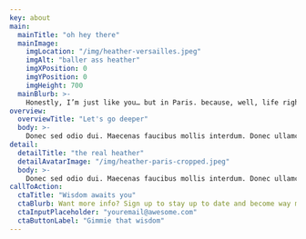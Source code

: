 ```yaml
---
key: about
main:
  mainTitle: "oh hey there"
  mainImage:
    imgLocation: "/img/heather-versailles.jpeg"
    imgAlt: "baller ass heather"
    imgXPosition: 0
    imgYPosition: 0
    imgHeight: 700
  mainBlurb: >-
    Honestly, I’m just like you… but in Paris. because, well, life right! I was put on this earth to guide, mentor, and enlighten people to approach life in a balanced manner, and to see themselves as a temple when external influences halt them from doing so. Whatever you’re going through, all be it relationship trouble, work angst, or clouded judgement, I’m here to listen, understand, and guide.
overview:
  overviewTitle: "Let's go deeper"
  body: >-
    Donec sed odio dui. Maecenas faucibus mollis interdum. Donec ullamcorper nulla non metus auctor fringilla. Donec id elit non mi porta gravida at eget metus. Donec id elit non mi porta gravida at eget metus. Donec id elit non mi porta gravida at eget metus. Cras mattis consectetur purus sit amet fermentum.
detail:
  detailTitle: "the real heather"
  detailAvatarImage: "/img/heather-paris-cropped.jpeg"
  body: >-
    Donec sed odio dui. Maecenas faucibus mollis interdum. Donec ullamcorper nulla non metus auctor fringilla. Donec id elit non mi porta gravida at eget metus. Donec id elit non mi porta gravida at eget metus. Donec id elit non mi porta gravida at eget metus. Cras mattis consectetur purus sit amet fermentum.
callToAction:
  ctaTitle: "Wisdom awaits you"
  ctaBlurb: Want more info? Sign up to stay up to date and become way more awesome in the process.
  ctaInputPlaceholder: "youremail@awesome.com"
  ctaButtonLabel: "Gimmie that wisdom"
---
```

